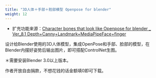 ```yaml
---
title: "3D人体＋手部＋脸部模型 Openpose for blender"
weight: 12
---
```


- 扩充功能来源：[Character bones that look like Openpose for blender _ Ver_8.1 Depth+Canny+Landmark+MediaPipeFace+finger](https://toyxyz.gumroad.com/l/ciojz)

设计给Blender使用的3D人体模型，集成OpenPose和手部、脸部的模型，在Blender内摆好姿势后输出图片，即可搭配ControlNet生图。

＊需要安装Blender 3.0以上版本。

作者开放自由捐款，不想花钱的话金额填0即可下载。
